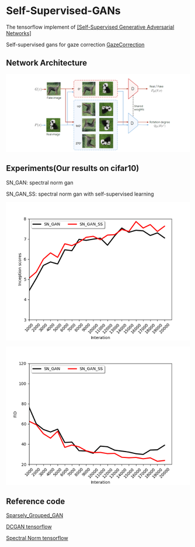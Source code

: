 # Self-Supervised-GANs

The tensorflow implement of [[Self-Supervised Generative Adversarial Networks]](https://arxiv.org/pdf/1811.11212.pdf)

Self-supervised gans for gaze correction [GazeCorrection](https://github.com/zhangqianhui/GazeCorrection) 

## Network Architecture

<p align="center">
  <img src="/img/net.png">
</p>

## Experiments(Our results on cifar10)

SN_GAN: spectral norm gan

SN_GAN_SS: spectral norm gan with self-supervised learning

<p align="center">
  <img src="/img/fig_is.png">
</p>

<p align="center">
  <img src="/img/fig_fid.png">
</p>

## Reference code

[Sparsely_Grouped_GAN](https://github.com/zhangqianhui/Sparsely_Grouped_GAN)

[DCGAN tensorflow](https://github.com/carpedm20/DCGAN-tensorflow)

[Spectral Norm tensorflow](https://github.com/taki0112/Spectral_Normalization-Tensorflow)
